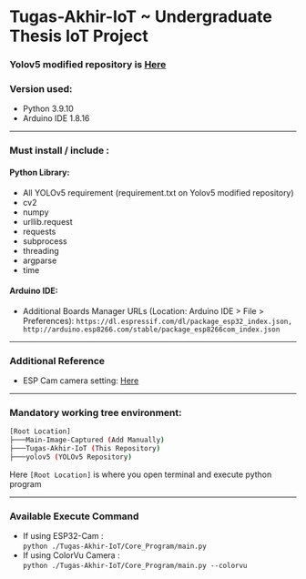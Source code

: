 # Tugas-Akhir-IoT ~ Undergraduate Thesis IoT Project

###  Yolov5 modified repository is [Here](https://github.com/Alberto0150/yolov5)

### Version used:
- Python 3.9.10  
- Arduino IDE 1.8.16

--- 
### Must install / include : 
#### Python Library:
- All YOLOv5 requirement (requirement.txt on Yolov5 modified repository) 
- cv2
- numpy 
- urllib.request
- requests
- subprocess
- threading
- argparse
- time

#### Arduino IDE:
- Additional Boards Manager URLs (Location: Arduino IDE > File > Preferences): 
``` https://dl.espressif.com/dl/package_esp32_index.json, http://arduino.esp8266.com/stable/package_esp8266com_index.json ```

---
### Additional Reference
- ESP Cam camera setting: [Here](https://randomnerdtutorials.com/esp32-cam-ov2640-camera-settings/)

---
### Mandatory working tree environment:
```bash
[Root Location]
├───Main-Image-Captured (Add Manually)
├───Tugas-Akhir-IoT (This Repository)
├───yolov5 (YOLOv5 Repository)
```

Here ```[Root Location]``` is where you open terminal and execute python program

---
### Available Execute Command
- If using ESP32-Cam :  
```python ./Tugas-Akhir-IoT/Core_Program/main.py```  
- If using ColorVu Camera :  
```python ./Tugas-Akhir-IoT/Core_Program/main.py --colorvu```